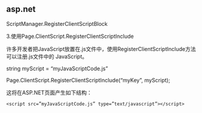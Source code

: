 ## asp.net

ScriptManager.RegisterClientScriptBlock

3.使用Page.ClientScript.RegisterClientScriptInclude

许多开发者把JavaScript放置在.js文件中，使用RegisterClientScriptInclude方法可以注册.js文件中的 JavaScript。



string myScript = “myJavaScriptCode.js”



Page.ClientScript.RegisterClientScriptInclude(“myKey”, myScript);

这将在ASP.NET页面产生如下结构：

```
<script src=”myJavaScriptCode.js” type=”text/javascript”></script>
```




